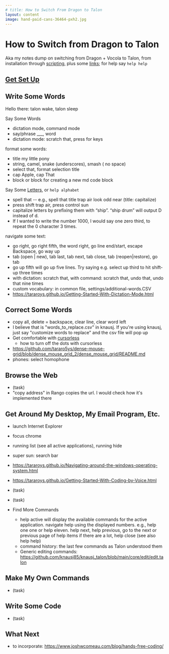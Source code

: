 ```yaml
---
# title: How to Switch From Dragon to Talon
layout: content
image: hand-paid-cans-36464-pxh2.jpg
---
```


<h1>How to Switch from Dragon to Talon</h1>


Aka my notes dump on switching from Dragon  + Vocola to Talon, from installation through [scripting](pages/scripting/scripting-talon.html), plus some [links](pages/help/links.html); for help say `help help`

## [Get Set Up](pages/install/get-setup.html)



## Write Some Words
Hello there: talon wake, talon sleep

Say Some Words
- dictation mode, command mode
- say/phrase ___, word <a-word>
- dictation mode: scratch that, press for keys

format some words:
-  title my little pony
-  string, camel, snake (underscores), smash ( no space)
- select that, format selection title
- cap Apple,   cap That
- block or <language> block for creating a new md code block


Say Some  [Letters](basics-write/Alphabet.html), or  `help alphabet`
-  spell that -- e.g., spell that title trap air look odd near (title: capitalize)
-  press shift trap air, press control  sun
-  capitalize letters by prefixing them with “ship”. “ship drum” will output D instead of d.
-  If I wanted to write the number 1000, I would say one zero third, to repeat the 0 character 3 times.

navigate some text:
- go right, go right fifth, the word right, go line end/start, escape Backspace, go way up
- tab (open | new), tab last, tab next, tab close, tab (reopen|restore), go tab <number>
- go up fifth will go up five lines. Try saying e.g. select up third to hit shift-up three times
-  with dictation: scratch that, with command: scratch that, undo that, undo that nine times
- custom vocabulary: in common file, settings/additional-words.CSV
- https://tararoys.github.io/Getting-Started-With-Dictation-Mode.html


## Correct Some Words
-  copy all, delete = backspace, clear line, clear word left
- I believe that is "words_to_replace.csv" in knausj. If you're using knausj, just say "customize words to replace" and the csv file will pop up
- Get comfortable with [cursorless](basics-write/cursorless.html)
  - how to turn off the dots with cursorless
- https://github.com/tararo5ys/dense-mouse-grid/blob/dense_mouse_grid_2/dense_mouse_grid/README.md
- phones:  select homophone

## Browse the Web

- (task)
- "copy address" in Rango copies the url. I would check how it's implemented there

## Get Around My Desktop,   My Email Program, Etc.
- launch Internet Explorer
- focus chrome
- running list         (see all active applications),  running hide 
-  super sun: search bar
- https://tararoys.github.io/Navigating-around-the-windows-operating-system.html
- https://tararoys.github.io/Getting-Started-With-Coding-by-Voice.html

- (task)
- (task)
- Find More Commands
  - help active will display the available commands for the active application. navigate help using the displayed numbers. e.g., help one one or help eleven.  help next, help previous, go to the next or previous page of help items if there are a lot, help close (see also help help)
  - command history: the last few commands as Talon understood them
  - Generic editing commands: https://github.com/knausj85/knausj_talon/blob/main/core/edit/edit.talon


## Make My Own Commands
- (task)

## Write Some Code
- (task)


## What Next


- to incorporate: https://www.joshwcomeau.com/blog/hands-free-coding/

